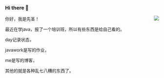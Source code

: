 ### Hi there 👋

<img align="right" src="https://github-readme-stats.vercel.app/api?username=tsl1997&show_icons=true&title_color=ff2686&icon_color=FB7299&text_color=FB7299&bg_color=ffffff&hide_title=false&locale=cn" />

你好，我是先圣！

最近在学java，报了一个培训班，所以有些东西是给自己看的。

day记录状态，

javawork是写的作业，

me是写的博客，

其他的就是各种乱七八糟的东西了。


<!--
**tsl1997/tsl1997** is a ✨ _special_ ✨ repository because its `README.md` (this file) appears on your GitHub profile.

Here are some ideas to get you started:

- 🔭 I’m currently working on ...
- 🌱 I’m currently learning ...
- 👯 I’m looking to collaborate on ...
- 🤔 I’m looking for help with ...
- 💬 Ask me about ...
- 📫 How to reach me: ...
- 😄 Pronouns: ...
- ⚡ Fun fact: ...
-->
